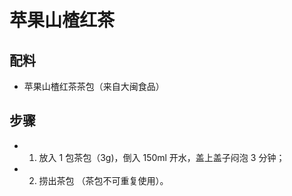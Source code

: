# 苹果山楂红茶

## 配料
- 苹果山楂红茶茶包（来自大闽食品）

## 步骤
- 1. 放入 1 包茶包（3g)，倒入 150ml 开水，盖上盖子闷泡 3 分钟；
- 2. 捞出茶包 （茶包不可重复使用）。